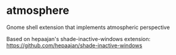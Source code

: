 atmosphere
======================

Gnome shell extension that implements atmospheric perspective

Based on hepaajan's shade-inactive-windows extension:
https://github.com/hepaajan/shade-inactive-windows
